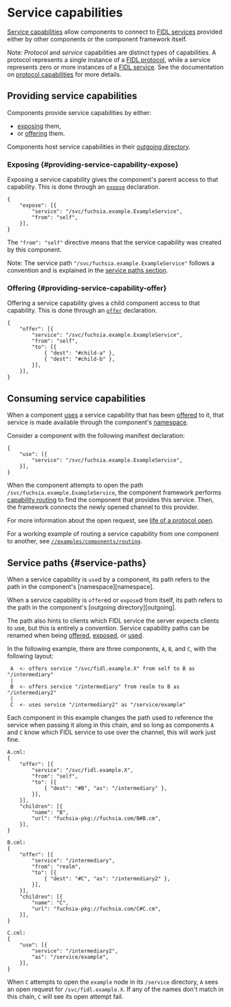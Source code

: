 # Service capabilities

[Service capabilities][glossary-service] allow components to connect to
[FIDL services][fidl-service] provided either by other components or the
component framework itself.

Note: _Protocol_ and _service_ capabilities are distinct types of
capabilities. A protocol represents a single instance of a
[FIDL protocol][glossary-fidl-protocol], while a service represents zero or
more instances of a [FIDL service][glossary-fidl-service].
See the documentation on [protocol capabilities][protocol-capability] for more
details.

## Providing service capabilities

Components provide service capabilities by either:

- [exposing](#providing-service-capability-expose) them,
- or [offering](#providing-service-capability-offer) them.

Components host service capabilities in their
[outgoing directory][glossary-outgoing].

### Exposing {#providing-service-capability-expose}

Exposing a service capability gives the component's parent access to that
capability. This is done through an [`expose`][expose] declaration.

```
{
    "expose": [{
        "service": "/svc/fuchsia.example.ExampleService",
        "from": "self",
    }],
}
```

The `"from": "self"` directive means that the service capability was created
by this component.

Note: The service path `"/svc/fuchsia.example.ExampleService"` follows a
convention and is explained in the [service paths section](#service-paths).

### Offering {#providing-service-capability-offer}

Offering a service capability gives a child component access to that
capability. This is done through an [`offer`][offer] declaration.

```
{
    "offer": [{
        "service": "/svc/fuchsia.example.ExampleService",
        "from": "self",
        "to": [{
            { "dest": "#child-a" },
            { "dest": "#child-b" },
        }],
    }],
}
```

## Consuming service capabilities

When a component [uses][use] a service capability that has been
[offered][offer] to it, that service is made available through the component's
[namespace][glossary-namespace].

Consider a component with the following manifest declaration:

```
{
    "use": [{
        "service": "/svc/fuchsia.example.ExampleService",
    }],
}
```

When the component attempts to open the path
`/svc/fuchsia.example.ExampleService`, the component framework performs
[capability routing][capability-routing] to find the component that provides
this service. Then, the framework connects the newly opened channel to this
provider.

For more information about the open request, see
[life of a protocol open][life-of-a-protocol-open].

For a working example of routing a service capability from one component to
another, see [`//examples/components/routing`][routing-example].

## Service paths {#service-paths}

When a service capability is `use`d by a component, its path refers to the
path in the component's [namespace][namespace].

When a service capability is `offer`ed or `expose`d from itself, its path
refers to the path in the component's [outgoing directory][outgoing].

The path also hints to clients which FIDL service the server expects clients to
use, but this is entirely a convention. Service capability paths can be renamed
when being [offered][offer], [exposed][expose], or [used][use].

In the following example, there are three components, `A`, `B`, and `C`, with
the following layout:

```
 A  <- offers service "/svc/fidl.example.X" from self to B as "/intermediary"
 |
 B  <- offers service "/intermediary" from realm to B as "/intermediary2"
 |
 C  <- uses service "/intermediary2" as "/service/example"
```

Each component in this example changes the path used to reference the service
when passing it along in this chain, and so long as components `A` and `C` know
which FIDL service to use over the channel, this will work just fine.

```
A.cml:
{
    "offer": [{
        "service": "/svc/fidl.example.X",
        "from": "self",
        "to": [{
            { "dest": "#B", "as": "/intermediary" },
        }],
    }],
    "children": [{
        "name": "B",
        "url": "fuchsia-pkg://fuchsia.com/B#B.cm",
    }],
}
```

```
B.cml:
{
    "offer": [{
        "service": "/intermediary",
        "from": "realm",
        "to": [{
            { "dest": "#C", "as": "/intermediary2" },
        }],
    }],
    "children": [{
        "name": "C",
        "url": "fuchsia-pkg://fuchsia.com/C#C.cm",
    }],
}
```

```
C.cml:
{
    "use": [{
        "service": "/intermediary2",
        "as": "/service/example",
    }],
}
```

When `C` attempts to open the `example` node in its `/service` directory, `A`
sees an open request for `/svc/fidl.example.X`. If any of the names don't
match in this chain, `C` will see its open attempt fail.

[capability-routing]: /docs/concepts/components/component_manifests.md#capability-routing
[expose]: /docs/concepts/components/component_manifests.md#expose
[fidl-service]: /docs/concepts/components/services.md
[framework-services]: /docs/concepts/components/component_manifests.md#framework-services
[glossary-fidl]: /docs/glossary.md#fidl
[glossary-fidl-protocol]: /docs/glossary.md#protocol
[glossary-fidl-service]: /docs/glossary.md#service
[glossary-namespace]: /docs/glossary.md#namespace
[glossary-outgoing]: /docs/glossary.md#outgoing-directory
[glossary-protocol]: /docs/glossary.md#protocol-capability
[glossary-service]: /docs/glossary.md#service-capability
[life-of-a-protocol-open]: /docs/concepts/components/life_of_a_protocol_open.md
[offer]: /docs/concepts/components/component_manifests.md#offer
[protocol-capability]: /docs/concepts/components/capabilities/protocol.md
[routing-example]: /examples/components/routing
[use]: /docs/concepts/components/component_manifests.md#use
